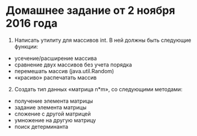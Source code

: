 ﻿# Домашнее задание от 2 ноября 2016 года

1. Написать утилиту для массивов int. В ней должны быть следующие функции:

  - усечение/расширение массива
  - сравнение двух массивов без учета порядка
  - перемешать массив (java.util.Random)
  - «красиво» распечатать массив
  
2. Создать тип данных «матрица n*m», со следующими методами:

  - получение элемента матрицы
  - задание элемента матрицы
  - сложение с другой матрицей
  - умножение на другую матрицу
  - поиск детерминанта
